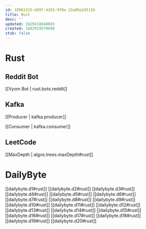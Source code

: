 ```yaml
---
id: 18962325-b097-4283-9f8e-23a89a24511b
title: Rust
desc: ''
updated: 1629418840883
created: 1602919579698
stub: false
---
```


# Rust

## Reddit Bot

[[Vyom Bot | rust.bots.reddit]]


## Kafka

[[Producer | kafka.producer]]

[[Consumer | kafka.consumer]]

## LeetCode
[[MaxDepth |  algos.trees.maxDepth#rust]]

# DailyByte
[[dailybyte.d1#rust]]
[[dailybyte.d2#rust]]
[[dailybyte.d3#rust]]
[[dailybyte.d4#rust]]
[[dailybyte.d5#rust]]
[[dailybyte.d6#rust]]
[[dailybyte.d7#rust]]
[[dailybyte.d8#rust]]
[[dailybyte.d9#rust]]
[[dailybyte.d10#rust]]
[[dailybyte.d11#rust]]
[[dailybyte.d12#rust]]
[[dailybyte.d13#rust]]
[[dailybyte.d14#rust]]
[[dailybyte.d15#rust]]
[[dailybyte.d16#rust]]
[[dailybyte.d17#rust]]
[[dailybyte.d18#rust]]
[[dailybyte.d19#rust]]
[[dailybyte.d20#rust]]
